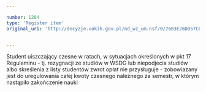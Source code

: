 ```yaml
---

number: 1284
type: 'Register item'
original_uri: 'http://decyzje.uokik.gov.pl/nd_wz_um.nsf/0/76B3E26DD57C60A3C12573C50037F1A8?OpenDocument'


---
```


Student uiszczający czesne w ratach, w sytuacjach określonych w pkt 17 Regulaminu - tj. rezygnacji ze studiów w WSDG lub niepodjecia studiów albo skreślenia z listy studentów zwrot opłat nie przysługuje - zobowiazany jest do uregulowania całej kwoty czesnego należnego za semestr, w którym nastąpiło zakończenie nauki
